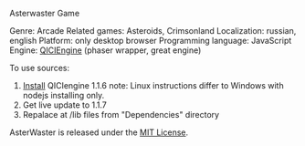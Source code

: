 Asterwaster Game

Genre: Arcade
Related games: Asteroids, Crimsonland
Localization: russian, english
Platform: only desktop browser
Programming language: JavaScript
Engine: [QICIEngine](http://qiciengine.com/) (phaser wrapper, great engine)

To use sources:
1. [Install](http://docs.qiciengine.com/manual/Overview/Install.html) QICIengine 1.1.6
note: Linux instructions differ to Windows with nodejs installing only.
2. Get live update to 1.1.7
3. Repalace at <engine install dir>/lib files from "Dependencies" directory

AsterWaster is released under the [MIT License](http://opensource.org/licenses/MIT).